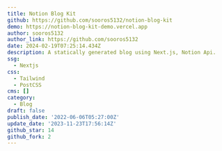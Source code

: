 ```yaml
---
title: Notion Blog Kit
github: https://github.com/sooros5132/notion-blog-kit
demo: https://notion-blog-kit-demo.vercel.app
author: sooros5132
author_link: https://github.com/sooros5132
date: 2024-02-19T07:25:14.434Z
description: A statically generated blog using Next.js, Notion Api.
ssg:
  - Nextjs
css:
  - Tailwind
  - PostCSS
cms: []
category:
  - Blog
draft: false
publish_date: '2022-06-06T05:27:00Z'
update_date: '2023-11-23T17:56:14Z'
github_star: 14
github_fork: 2
---
```

